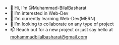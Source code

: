 - 👋 Hi, I’m @Muhammad-BilalBasharat
- 👀 I’m interested in Web-Dev
- 🌱 I’m currently learning Web-Dev(MERN)
- 💞️ I’m looking to collaborate on any type of project
- 📫 Reach out for a new project or just say hello at mohammadbilalbasharat@gmail.com
  


